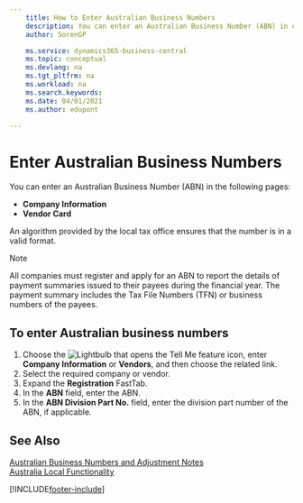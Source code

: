 ```yaml
---
    title: How to Enter Australian Business Numbers
    description: You can enter an Australian Business Number (ABN) in certain pages.
    author: SorenGP

    ms.service: dynamics365-business-central
    ms.topic: conceptual
    ms.devlang: na
    ms.tgt_pltfrm: na
    ms.workload: na
    ms.search.keywords:
    ms.date: 04/01/2021
    ms.author: edupont

---
```

# Enter Australian Business Numbers

You can enter an Australian Business Number (ABN) in the following pages:  

- **Company Information**  
- **Vendor Card**  

An algorithm provided by the local tax office ensures that the number is in a valid format.  

> [!NOTE]
> All companies must register and apply for an ABN to report the details of payment summaries issued to their payees during the financial year. The payment summary includes the Tax File Numbers (TFN) or business numbers of the payees.

## To enter Australian business numbers  

1. Choose the ![Lightbulb that opens the Tell Me feature](../../media/ui-search/search_small.png "Tell me what you want to do") icon, enter **Company Information** or **Vendors**, and then choose the related link.  
2. Select the required company or vendor.  
3. Expand the **Registration** FastTab.  
4. In the **ABN** field, enter the ABN.  
5. In the **ABN Division Part No.** field, enter the division part number of the ABN, if applicable.  

## See Also

[Australian Business Numbers and Adjustment Notes](australian-business-numbers-and-adjustment-notes.md)   
[Australia Local Functionality](australia-local-functionality.md)  


[!INCLUDE[footer-include](../../includes/footer-banner.md)]